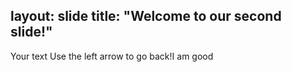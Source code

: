 layout: slide
title: "Welcome to our second slide!"
---
Your text
Use the left arrow to go back!I am good
